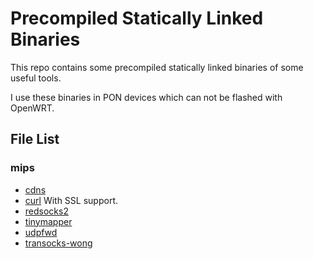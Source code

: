 Precompiled Statically Linked Binaries
======================================
This repo contains some precompiled statically linked binaries of some useful
tools.

I use these binaries in PON devices which can not be flashed with OpenWRT.

File List
---------
### mips

- [cdns][1]
- [curl][2]
  With SSL support.
- [redsocks2][3]
- [tinymapper][4]
- [udpfwd][5]
- [transocks-wong][6]

[1]: <https://github.com/semigodking/cdns>
[2]: <https://github.com/curl/curl>
[3]: <https://github.com/semigodking/redsocks> "redsocks2"
[4]: <https://github.com/wangyu-/tinyPortMapper> "tinyPortMapper"
[5]: <https://github.com/rssnsj/portfwd>
[6]: <https://github.com/wongsyrone/transocks-wong>
